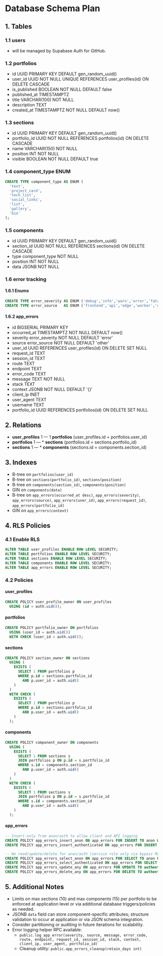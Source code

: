 # Database Schema Plan

## 1. Tables

### 1.1 users
- will be managed by Supabase Auth for GitHub.

### 1.2 portfolios
- id UUID PRIMARY KEY DEFAULT gen_random_uuid()
- user_id UUID NOT NULL UNIQUE REFERENCES user_profiles(id) ON DELETE CASCADE
- is_published BOOLEAN NOT NULL DEFAULT false
- published_at TIMESTAMPTZ
- title VARCHAR(100) NOT NULL
- description TEXT
- created_at TIMESTAMPTZ NOT NULL DEFAULT now()

### 1.3 sections
- id UUID PRIMARY KEY DEFAULT gen_random_uuid()
- portfolio_id UUID NOT NULL REFERENCES portfolios(id) ON DELETE CASCADE
- name VARCHAR(150) NOT NULL
- position INT NOT NULL
- visible BOOLEAN NOT NULL DEFAULT true

### 1.4 component_type ENUM
```sql
CREATE TYPE component_type AS ENUM (
  'text',
  'project_card',
  'tech_list',
  'social_links',
  'list',
  'gallery',
  'bio'
);
```

### 1.5 components
- id UUID PRIMARY KEY DEFAULT gen_random_uuid()
- section_id UUID NOT NULL REFERENCES sections(id) ON DELETE CASCADE
- type component_type NOT NULL
- position INT NOT NULL
- data JSONB NOT NULL

### 1.6 error tracking

#### 1.6.1 Enums
```sql
CREATE TYPE error_severity AS ENUM ('debug','info','warn','error','fatal');
CREATE TYPE error_source   AS ENUM ('frontend','api','edge','worker','db','other');
```

#### 1.6.2 app_errors
- id BIGSERIAL PRIMARY KEY
- occurred_at TIMESTAMPTZ NOT NULL DEFAULT now()
- severity error_severity NOT NULL DEFAULT 'error'
- source error_source NOT NULL DEFAULT 'other'
- user_id UUID REFERENCES user_profiles(id) ON DELETE SET NULL
- request_id TEXT
- session_id TEXT
- route TEXT
- endpoint TEXT
- error_code TEXT
- message TEXT NOT NULL
- stack TEXT
- context JSONB NOT NULL DEFAULT '{}'
- client_ip INET
- user_agent TEXT
- username TEXT
- portfolio_id UUID REFERENCES portfolios(id) ON DELETE SET NULL

## 2. Relations

- **user_profiles** 1 — 1 **portfolios** (user_profiles.id = portfolios.user_id)
- **portfolios** 1 — * **sections** (portfolios.id = sections.portfolio_id)
- **sections** 1 — * **components** (sections.id = components.section_id)

## 3. Indexes

- B-tree on `portfolios(user_id)`
- B-tree on `sections(portfolio_id)`, `sections(position)`
- B-tree on `components(section_id)`, `components(position)`
- GIN on `components(data)`
- B-tree on `app_errors(occurred_at desc)`, `app_errors(severity)`, `app_errors(source)`, `app_errors(user_id)`, `app_errors(request_id)`, `app_errors(portfolio_id)`
- GIN on `app_errors(context)`

## 4. RLS Policies

### 4.1 Enable RLS
```sql
ALTER TABLE user_profiles ENABLE ROW LEVEL SECURITY;
ALTER TABLE portfolios ENABLE ROW LEVEL SECURITY;
ALTER TABLE sections ENABLE ROW LEVEL SECURITY;
ALTER TABLE components ENABLE ROW LEVEL SECURITY;
ALTER TABLE app_errors ENABLE ROW LEVEL SECURITY;
```

### 4.2 Policies

#### user_profiles
```sql
CREATE POLICY user_profile_owner ON user_profiles
  USING (id = auth.uid());
```

#### portfolios
```sql
CREATE POLICY portfolio_owner ON portfolios
  USING (user_id = auth.uid())
  WITH CHECK (user_id = auth.uid());
```

#### sections
```sql
CREATE POLICY section_owner ON sections
  USING (
    EXISTS (
      SELECT 1 FROM portfolios p
      WHERE p.id = sections.portfolio_id
        AND p.user_id = auth.uid()
    )
  )
  WITH CHECK (
    EXISTS (
      SELECT 1 FROM portfolios p
      WHERE p.id = sections.portfolio_id
        AND p.user_id = auth.uid()
    )
  );
```

#### components
```sql
CREATE POLICY component_owner ON components
  USING (
    EXISTS (
      SELECT 1 FROM sections s
      JOIN portfolios p ON p.id = s.portfolio_id
      WHERE s.id = components.section_id
        AND p.user_id = auth.uid()
    )
  )
  WITH CHECK (
    EXISTS (
      SELECT 1 FROM sections s
      JOIN portfolios p ON p.id = s.portfolio_id
      WHERE s.id = components.section_id
        AND p.user_id = auth.uid()
    )
  );
```

#### app_errors
```sql
-- Insert-only from anon/auth to allow client and API logging
CREATE POLICY app_errors_insert_anon ON app_errors FOR INSERT TO anon WITH CHECK (true);
CREATE POLICY app_errors_insert_authenticated ON app_errors FOR INSERT TO authenticated WITH CHECK (true);

-- No read/update/delete for anon/auth (service role only via bypass RLS)
CREATE POLICY app_errors_select_anon ON app_errors FOR SELECT TO anon USING (false);
CREATE POLICY app_errors_select_authenticated ON app_errors FOR SELECT TO authenticated USING (false);
CREATE POLICY app_errors_update_any ON app_errors FOR UPDATE TO authenticated USING (false) WITH CHECK (false);
CREATE POLICY app_errors_delete_any ON app_errors FOR DELETE TO authenticated USING (false);
```

## 5. Additional Notes

- Limits on max sections (10) and max components (15) per portfolio to be enforced at application level or via additional database triggers/policies as needed.
- JSONB `data` field can store component-specific attributes; structure validation to occur at application or via JSON schema integration.
- Consider partitioning or auditing in future iterations for scalability.
- Error logging helper RPC available:
  - `public.log_app_error(severity, source, message, error_code, route, endpoint, request_id, session_id, stack, context, client_ip, user_agent, portfolio_id)`
  - Cleanup utility: `public.app_errors_cleanup(retain_days int)`
